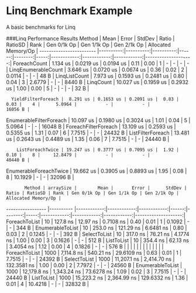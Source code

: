 # Linq Benchmark Example

A basic benchmarks for Linq

###Linq Performance Results
                   Method |      Mean |     Error |    StdDev | Ratio | RatioSD | Rank | Gen 0/1k Op | Gen 1/1k Op | Gen 2/1k Op | Allocated Memory/Op |
------------------------ |----------:|----------:|----------:|------:|--------:|-----:|------------:|------------:|------------:|--------------------:|
            ForeachCount |  1.134 us | 0.0219 us | 0.0194 us |  0.11 |    0.00 |    1 |           - |           - |           - |                   - |
     LinqEnumerableCount |  3.646 us | 0.0720 us | 0.0674 us |  0.36 |    0.02 |    2 |      0.0114 |           - |           - |                48 B |
           LinqListCount |  7.973 us | 0.1593 us | 0.2481 us |  0.80 |    0.04 |    3 |      2.6779 |           - |           - |              8440 B |
               LinqCount | 10.027 us | 0.1959 us | 0.2932 us |  1.00 |    0.00 |    5 |           - |           - |           - |                32 B |

      YieldFilterForeach |  8.291 us | 0.1653 us | 0.2091 us |  0.83 |    0.03 |    4 |      5.0964 |           - |           - |             16056 B |
 EnumerableFilterForeach | 10.097 us | 0.1980 us | 0.3024 us |  1.01 |    0.04 |    5 |      5.0964 |           - |           - |             16048 B |
    ForeachFilterForeach | 13.109 us | 0.2593 us | 0.5355 us |  1.31 |    0.07 |    6 |      7.7515 |           - |           - |             24432 B |
       ListFilterForeach | 13.481 us | 0.2643 us | 0.4489 us |  1.35 |    0.06 |    7 |      7.7515 |           - |           - |             24440 B |

        ListForeachTwice | 19.247 us | 0.3777 us | 0.7095 us |  1.92 |    0.10 |    8 |     12.8479 |           - |           - |             40440 B |
  EnumerableForeachTwice | 19.662 us | 0.3905 us | 0.8893 us |  1.95 |    0.08 |    8 |     10.1929 |           - |           - |             32096 B |


  
           Method | arraySize |        Mean |       Error |      StdDev | Ratio | RatioSD | Rank | Gen 0/1k Op | Gen 1/1k Op | Gen 2/1k Op | Allocated Memory/Op |
----------------- |---------- |------------:|------------:|------------:|------:|--------:|-----:|------------:|------------:|------------:|--------------------:|
    ForeachToList |        10 |    127.8 ns |    12.97 ns |   0.7108 ns |  0.40 |    0.01 |    1 |      0.1092 |           - |           - |               344 B |
 EnumerableToList |        10 |    253.0 ns |   121.29 ns |   6.6481 ns |  0.80 |    0.03 |    2 |      0.1245 |           - |           - |               392 B |
     SelectToList |        10 |    317.0 ns |    76.21 ns |   4.1774 ns |  1.00 |    0.00 |    3 |      0.1626 |           - |           - |               512 B |
       ListToList |        10 |    354.4 ns |    62.13 ns |   3.4054 ns |  1.12 |    0.00 |    4 |      0.1826 |           - |           - |               576 B |
                  |           |             |             |             |       |         |      |             |             |             |                     |
    ForeachToList |      1000 |  7,114.8 ns |   540.21 ns |  29.6109 ns |  0.63 |    0.01 |    1 |      7.7515 |           - |           - |             24392 B |
     SelectToList |      1000 | 11,207.1 ns | 2,414.70 ns | 132.3581 ns |  1.00 |    0.00 |    2 |      7.7972 |           - |           - |             24560 B |
 EnumerableToList |      1000 | 12,179.8 ns | 1,343.24 ns |  73.6278 ns |  1.09 |    0.02 |    3 |      7.7515 |           - |           - |             24440 B |
       ListToList |      1000 | 15,223.2 ns | 2,364.99 ns | 129.6332 ns |  1.36 |    0.01 |    4 |     10.4218 |           - |           - |             32832 B |
